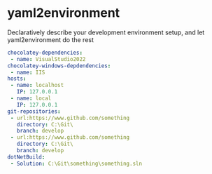# yaml2environment
Declaratively describe your development environment setup, and let yaml2environment do the rest


```yaml
chocolatey-dependencies:
 - name: VisualStudio2022
chocolatey-windows-depdendencies:
 - name: IIS
hosts:
 - name: localhost
   IP: 127.0.0.1
 - name: local
   IP: 127.0.0.1
git-repositories:
 - url:https://www.github.com/something
   directory: C:\Git\
   branch: develop
 - url:https://www.github.com/something
   directory: C:\Git\
   branch: develop
dotNetBuild:
 - Solution: C:\Git\something\something.sln
```
